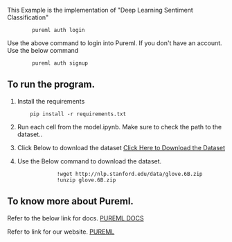 This Example is the implementation of "Deep Learning Sentiment Classification"

```
        pureml auth login
```
Use the above command to login into Pureml.
If you don't have an account. Use the below command
```
        pureml auth signup
```

## To run the program.
1. Install the requirements 
    ```
        pip install -r requirements.txt
    ```
2. Run each cell from the model.ipynb. Make sure to check the path to the dataset..

3. Click Below to download the dataset
 <a href="https://www.kaggle.com/code/josephassaker/intro-to-deep-learning-sentiment-classification/input">Click Here to Download the Dataset</a>

4. Use the Below command to download the dataset.
```
                !wget http://nlp.stanford.edu/data/glove.6B.zip
                !unzip glove.6B.zip
```

## To know more about Pureml.
Refer to the below link for docs.
<a href="https://pureml.mintlify.app/welcome">PUREML DOCS</a>

Refer to link for our website.
<a href="https://pureml.com/">PUREML</a>
